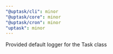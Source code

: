 ```yaml
---
"@uptask/cli": minor
"@uptask/core": minor
"@uptask/cron": minor
"uptask": minor
---
```


Provided default logger for the Task class
